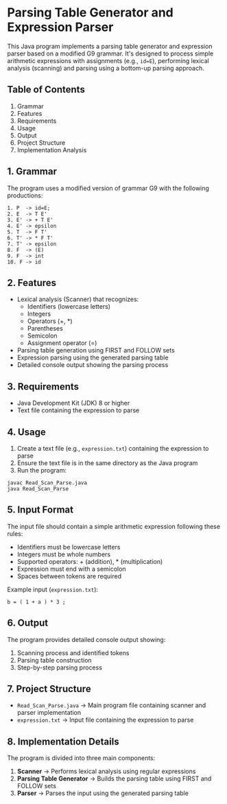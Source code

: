# Parsing Table Generator and Expression Parser
  
  This Java program implements a parsing table generator and expression parser based on a modified G9 grammar. It's designed to process simple arithmetic expressions with assignments    (e.g., `id=E`), performing lexical analysis (scanning) and parsing using a bottom-up parsing approach.
  
  
## Table of Contents
  
  1. Grammar
  2. Features
  3. Requirements
  4. Usage
  5. Output
  6. Project Structure
  7. Implementation Analysis
  
  
## 1. Grammar
  
  The program uses a modified version of grammar G9 with the following productions:
  ```
  1. P  -> id=E;
  2. E  -> T E'
  3. E' -> + T E'
  4. E' -> epsilon
  5. T  -> F T'
  6. T' -> * F T'
  7. T' -> epsilon
  8. F  -> (E)
  9. F  -> int
  10. F -> id
  ```
  
  
## 2. Features
  
  - Lexical analysis (Scanner) that recognizes:
    - Identifiers (lowercase letters)
    - Integers
    - Operators (+, *)
    - Parentheses
    - Semicolon
    - Assignment operator (=)
  - Parsing table generation using FIRST and FOLLOW sets
  - Expression parsing using the generated parsing table
  - Detailed console output showing the parsing process
  
  
## 3. Requirements
  
  - Java Development Kit (JDK) 8 or higher
  - Text file containing the expression to parse
  
  
## 4. Usage
  
  1. Create a text file (e.g., `expression.txt`) containing the expression to parse
  2. Ensure the text file is in the same directory as the Java program
  3. Run the program:
  ```
  javac Read_Scan_Parse.java
  java Read_Scan_Parse
  ```
  
  
## 5. Input Format
  
  The input file should contain a simple arithmetic expression following these rules:
  - Identifiers must be lowercase letters
  - Integers must be whole numbers
  - Supported operators: + (addition), * (multiplication)
  - Expression must end with a semicolon
  - Spaces between tokens are required
  
  Example input (`expression.txt`):
  ```
  b = ( 1 + a ) * 3 ;
  ```
  
  
## 6. Output
  
  The program provides detailed console output showing:
  1. Scanning process and identified tokens
  2. Parsing table construction
  3. Step-by-step parsing process
  
  
## 7. Project Structure
  
  - `Read_Scan_Parse.java` → Main program file containing scanner and parser implementation
  - `expression.txt` → Input file containing the expression to parse
  
  
## 8. Implementation Details
  
  The program is divided into three main components:
  1. **Scanner** → Performs lexical analysis using regular expressions
  2. **Parsing Table Generator** → Builds the parsing table using FIRST and FOLLOW sets
  3. **Parser** → Parses the input using the generated parsing table
  
